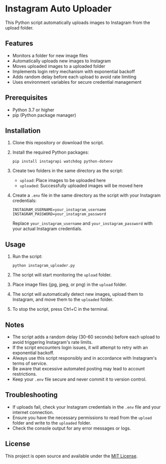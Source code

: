 # Instagram Auto Uploader

This Python script automatically uploads images to Instagram from the upload folder.

## Features

- Monitors a folder for new image files
- Automatically uploads new images to Instagram
- Moves uploaded images to a uploaded folder
- Implements login retry mechanism with exponential backoff
- Adds random delay before each upload to avoid rate limiting
- Uses environment variables for secure credential management

## Prerequisites

- Python 3.7 or higher
- pip (Python package manager)

## Installation

1. Clone this repository or download the script.

2. Install the required Python packages:

   ```
   pip install instagrapi watchdog python-dotenv
   ```

3. Create two folders in the same directory as the script:
   - `upload`: Place images to be uploaded here
   - `uploaded`: Successfully uploaded images will be moved here

4. Create a `.env` file in the same directory as the script with your Instagram credentials:

   ```
   INSTAGRAM_USERNAME=your_instagram_username
   INSTAGRAM_PASSWORD=your_instagram_password
   ```

   Replace `your_instagram_username` and `your_instagram_password` with your actual Instagram credentials.

## Usage

1. Run the script:

   ```
   python instagram_uploader.py
   ```

2. The script will start monitoring the `upload` folder.

3. Place image files (jpg, jpeg, or png) in the `upload` folder.

4. The script will automatically detect new images, upload them to Instagram, and move them to the `uploaded` folder.

5. To stop the script, press Ctrl+C in the terminal.

## Notes

- The script adds a random delay (30-60 seconds) before each upload to avoid triggering Instagram's rate limits.
- If the script encounters login issues, it will attempt to retry with an exponential backoff.
- Always use this script responsibly and in accordance with Instagram's terms of service.
- Be aware that excessive automated posting may lead to account restrictions.
- Keep your `.env` file secure and never commit it to version control.

## Troubleshooting

- If uploads fail, check your Instagram credentials in the `.env` file and your internet connection.
- Ensure you have the necessary permissions to read from the `upload` folder and write to the `uploaded` folder.
- Check the console output for any error messages or logs.

## License

This project is open source and available under the [MIT License](LICENSE).
